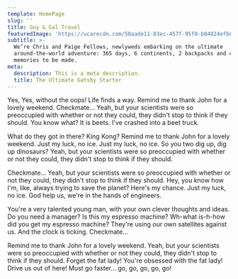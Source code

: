 ```yaml
---
template: HomePage
slug: ''
title: Guy & Gal Travel
featuredImage: 'https://ucarecdn.com/50aade11-83ec-457f-95f0-b84824efb829/'
subtitle: >-
  We’re Chris and Paige Fellows, newlyweds embarking on the ultimate
  around-the-world adventure: 365 days, 6 continents, 2 backpacks and countless
  memories to be made.
meta:
  description: This is a meta description.
  title: The Ultimate Gatsby Starter
---
```

Yes, Yes, without the oops! Life finds a way. Remind me to thank John for a lovely weekend. Checkmate... Yeah, but your scientists were so preoccupied with whether or not they could, they didn't stop to think if they should. You know what? It is beets. I've crashed into a beet truck.



What do they got in there? King Kong? Remind me to thank John for a lovely weekend. Just my luck, no ice. Just my luck, no ice. So you two dig up, dig up dinosaurs? Yeah, but your scientists were so preoccupied with whether or not they could, they didn't stop to think if they should.



Checkmate... Yeah, but your scientists were so preoccupied with whether or not they could, they didn't stop to think if they should. Hey, you know how I'm, like, always trying to save the planet? Here's my chance. Just my luck, no ice. God help us, we're in the hands of engineers.



You're a very talented young man, with your own clever thoughts and ideas. Do you need a manager? Is this my espresso machine? Wh-what is-h-how did you get my espresso machine? They're using our own satellites against us. And the clock is ticking. Checkmate...



Remind me to thank John for a lovely weekend. Yeah, but your scientists were so preoccupied with whether or not they could, they didn't stop to think if they should. Forget the fat lady! You're obsessed with the fat lady! Drive us out of here! Must go faster... go, go, go, go, go!
